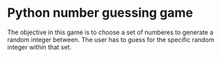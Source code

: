 # Python number guessing game
The objective in this game is to choose a set of numberes to generate a random integer between. The user has to guess for the specific random integer within that set.
